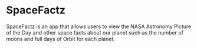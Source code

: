 # SpaceFactz
SpaceFactz is an app that allows users to view the NASA Astronomy Picture of the Day and other space facts about our planet such as the number of moons and full days of Orbit for each planet. 
